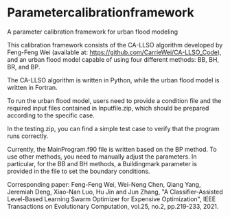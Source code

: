 # Parametercalibrationframework
A parameter calibration framework for urban flood modeling

This calibration framework consists of the CA-LLSO algorithm developed by Feng-Feng Wei (available at: https://github.com/CarrieWei/CA-LLSO_Code), and an urban flood model capable of using four different methods: BB, BH, BR, and BP. 

The CA-LLSO algorithm is written in Python, while the urban flood model is written in Fortran.

To run the urban flood model, users need to provide a condition file and the required input files contained in Inputfile.zip, which should be prepared according to the specific case.

In the testing.zip, you can find a simple test case to verify that the program runs correctly.

Currently, the MainProgram.f90 file is written based on the BP method. To use other methods, you need to manually adjust the parameters. In particular, for the BB and BH methods, a Buildingmark parameter is provided in the file to set the boundary conditions.

Corresponding paper: Feng-Feng Wei, Wei-Neng Chen, Qiang Yang, Jeremiah Deng, Xiao-Nan Luo, Hu Jin and Jun Zhang, "A Classifier-Assisted Level-Based Learning Swarm Optimizer for Expensive Optimization", IEEE Transactions on Evolutionary Computation, vol.25, no.2, pp.219-233, 2021.
